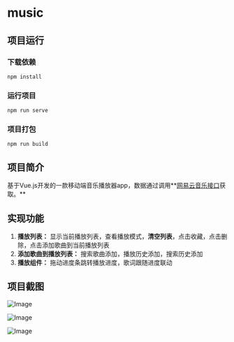 # music

## 项目运行

### 下载依赖

```
npm install
```

### 运行项目
```
npm run serve
```

### 项目打包
```
npm run build
```

## 项目简介

基于Vue.js开发的一款移动端音乐播放器app，数据通过调用**[网易云音乐接口](https://neteasecloudmusicapi.vercel.app/#/)获取。**

## 实现功能

1. **播放列表：** 显示当前播放列表，查看播放模式，**清空列表**，点击收藏，点击删除，点击添加歌曲到当前播放列表
2. **添加歌曲到播放列表：** 搜索歌曲添加，播放历史添加，搜索历史添加
3. **播放组件：** 拖动进度条跳转播放进度，歌词跟随进度联动

## 项目截图

![Image](https://gitee.com/windzzzz/cloud-image/raw/master/img/one.gif)

![Image](https://gitee.com/windzzzz/cloud-image/raw/master/img/two.gif)

![Image](https://gitee.com/windzzzz/cloud-image/raw/master/img/three.gif)
